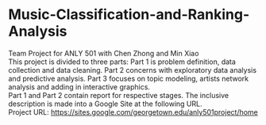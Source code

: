 # Music-Classification-and-Ranking-Analysis
Team Project for ANLY 501 with Chen Zhong and Min Xiao <br>
This project is divided to three parts: Part 1 is problem definition, data collection and data cleaning. Part 2 concerns with exploratory data analysis and predictive analysis. Part 3 focuses on topic modeling, artists network analysis and adding in interactive graphics.<br>
Part 1 and Part 2 contain report for respective stages. The inclusive description is made into a Google Site at the following URL.<br>
Project URL: https://sites.google.com/georgetown.edu/anly501project/home
